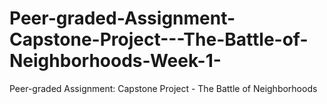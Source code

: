 # Peer-graded-Assignment-Capstone-Project---The-Battle-of-Neighborhoods-Week-1-
Peer-graded Assignment: Capstone Project - The Battle of Neighborhoods
